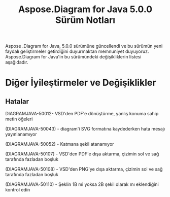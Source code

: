 ﻿---
title: Aspose.Diagram for Java 5.0.0 Sürüm Notları
type: docs
weight: 100
url: /tr/java/aspose-diagram-for-java-5-0-0-release-notes/
---
Aspose .Diagram for Java, 5.0.0 sürümüne güncellendi ve bu sürümün yeni faydalı geliştirmeler getirdiğini duyurmaktan memnuniyet duyuyoruz.
Aspose.Diagram for Java'in bu sürümündeki değişikliklerin listesi aşağıdadır.
# **Diğer İyileştirmeler ve Değişiklikler**
## **Hatalar**
DIAGRAMJAVA-50012- VSD'den PDF'e dönüştürme, yanlış konuma sahip metin öğeleri

(DIAGRAMJAVA-50043) - diagram'i SVG formatına kaydederken hata mesajı yayınlanamıyor

(DIAGRAMJAVA-50052) - Katmana şekil atanamıyor

(DIAGRAMJAVA-50107) - VSD'den PDF'e dışa aktarma, çizimin sol ve sağ tarafında fazladan boşluk

(DIAGRAMJAVA-50108) - VSD'den PNG'ye dışa aktarma, çizimin sol ve sağ tarafında fazladan boşluk

(DIAGRAMJAVA-50110) - Şeklin 1B mi yoksa 2B şekil olarak mı eklendiğini kontrol edin
